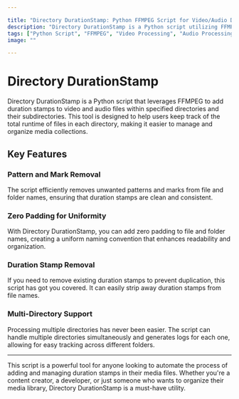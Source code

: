 ```yaml
---

title: "Directory DurationStamp: Python FFMPEG Script for Video/Audio Duration Stamping"
description: "Directory DurationStamp is a Python script utilizing FFMPEG to add duration stamps to video and audio files within directories and subdirectories. This tool enhances file management by tracking total run times, removing patterns, applying zero padding, and processing multiple directories with ease."
tags: ["Python Script", "FFMPEG", "Video Processing", "Audio Processing", "Batch Processing", "File Management", "Duration Stamp", "Automation"]
image: ""

---
```


# Directory DurationStamp

<!-- ADD DEMO GIF -->

Directory DurationStamp is a Python script that leverages FFMPEG to add duration stamps to video and audio files within specified directories and their subdirectories. This tool is designed to help users keep track of the total runtime of files in each directory, making it easier to manage and organize media collections.

## Key Features

### Pattern and Mark Removal
The script efficiently removes unwanted patterns and marks from file and folder names, ensuring that duration stamps are clean and consistent.

### Zero Padding for Uniformity
With Directory DurationStamp, you can add zero padding to file and folder names, creating a uniform naming convention that enhances readability and organization.

### Duration Stamp Removal
If you need to remove existing duration stamps to prevent duplication, this script has got you covered. It can easily strip away duration stamps from file names.

### Multi-Directory Support
Processing multiple directories has never been easier. The script can handle multiple directories simultaneously and generates logs for each one, allowing for easy tracking across different folders.

---

This script is a powerful tool for anyone looking to automate the process of adding and managing duration stamps in their media files. Whether you're a content creator, a developer, or just someone who wants to organize their media library, Directory DurationStamp is a must-have utility.
